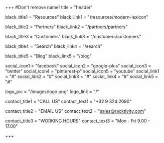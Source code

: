 +++
#Don't remove name!
title = "header"

black_title1 = "Resources"
black_link1 = "/resources/modern-lexicon"

black_title2 = "Partners"
black_link2 = "/partners/partners"

black_title3 = "Customers"
black_link3 = "/customers/customers"

black_title4 = "Search"
black_link4 = "/search"

black_title5 = "Blog"
black_link5 = "/blog"

social_icon1 = "facebook"
social_icon2 = "google-plus"
social_icon3 = "twitter"
social_icon4 = "pinterest-p"
social_icon5 = "youtube"
social_link1 = "#"
social_link2 = "#"
social_link3 = "#"
social_link4 = "#"
social_link5 = "#"

logo_pic = "/images/logo.png"
logo_link = "/"

contact_title1 = "CALL US"
contact_text1 = "+32 9 324 2090"

contact_title2 = "EMAIL US"
contact_text2 = "sales@racktivity.com"


contact_title3 = "WORKING HOURS"
contact_text3 = "Mon - Fri 9.00 - 17.00"



+++
